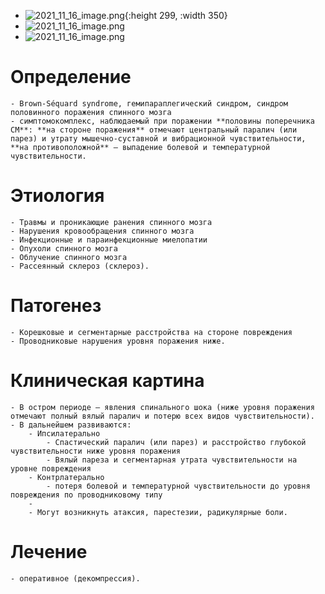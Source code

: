 - ![2021_11_16_image.png](https://cdn.logseq.com/%2F90d07cd0-0c20-405f-b80f-bbc874a0823ac186a1cd-5e35-49ee-918d-eb69ec361b192021_11_16_image.png?Expires=4790669773&Signature=Gt-jdy1AaU7lh45m8OMwjk7-gK01bC5yZUc1mnOxvZEJeCv9juBPNE0Y7Pw0EFhmfThPNLsK0J68Rl0FBcMhGYMb85HmlZNjpxO4FflzVpQNXxj6g0snPgTlstdITUX-3zNDfcHrVzGarzTjdXwY7GsjU~d6rxtc4jU2tu8LmFgWapGn1UbI1OIGPoUaO8roOsNBygOyJVb0PrrbZN5aAAFMenJuORKK~1AY6BBieO0lUyBqxOB7Q6~86q~kX9NSS38Hj1Ylt8WldJ6s3~5o-ykaSnGKeMuDDhI-ftOCeSycNfAEoqjd9rRGD5cxs9f~dnt8QTJS4nw~tYVUlRliXw__&Key-Pair-Id=APKAJE5CCD6X7MP6PTEA){:height 299, :width 350}
- ![2021_11_16_image.png](https://cdn.logseq.com/%2F90d07cd0-0c20-405f-b80f-bbc874a0823ab9511d4a-fee9-46e8-870c-c83e77dc547e2021_11_16_image.png?Expires=4790670139&Signature=kBMfdxXKQhjJlCvBfwTHYQKN6dJ6Fj9EDKFICr7c2G9gOAtteBIMOjIbgDsT6KRJ0DwyOIUvIHknD7MhLVSHneoRTNMFyDOHGq6aw5NqlI1ikmp6I5CX2PHaCmK8qZjolzG-~1TRrOyJt8TK1csP38TDhqTQrSeMmnHaUgXIubAC-vn3s4dnWuXO6X-zCB2uxVH4BiOMw3dyyb5dvj3WsSGRDSKQ65eDq2faRIimDAjq5B82TzKZmVbSl1E4rjoWKFVWFmgKobPvEVMiPlM6GpvZayHCvzFN-FzcR24THKMNQy7gBs1E7PdrFR1QDCbBwmYWV1H6Sb8CIwjekzKkdg__&Key-Pair-Id=APKAJE5CCD6X7MP6PTEA)
- ![2021_11_16_image.png](https://cdn.logseq.com/%2F90d07cd0-0c20-405f-b80f-bbc874a0823a1d0bc916-de5d-48f9-93a2-0b5897194f4c2021_11_16_image.png?Expires=4790670087&Signature=Zkr1qr-3vLsrfuQR1qQfnetuwNFvIV3iM40yR~7CeaRKMdtuPJ5yI51n00jeti7LPnAVfaQGgbxdrZdq23mxT39KWcFjSl9652ybxOHthHdDosyfUUZ1JBErQpCLoBR2krhiInTo4qejpsGz7igNacNvjvmbcYMXmDki6eHewzXObXRxGqjoeePEeVhxbL7tPPjpX~dmGGCpdJNIXOZXLag28b3Uxe8FYUsHcvTV7FamhJHS4erJMRuEaBG3vLputKG7YCiZ~eBQEGIeQMM1MRNmHkfWuymK-Tnr9sY7m21qDY6mT5GVUPTM7xO-lh3pnn1~UOXU9JyxoB7uG0SkKw__&Key-Pair-Id=APKAJE5CCD6X7MP6PTEA)
# Определение
	- Brown-Séquard syndrome, гемипараплегический синдром, синдром половинного поражения спинного мозга
	- симптомокомплекс, наблюдаемый при поражении **половины поперечника СМ**: **на стороне поражения** отмечают центральный паралич (или парез) и утрату мышечно-суставной и вибрационной чувствительности, **на противоположной** — выпадение болевой и температурной чувствительности.
# Этиология
	- Травмы и проникающие ранения спинного мозга
	- Нарушения кровообращения спинного мозга
	- Инфекционные и параинфекционные миелопатии
	- Опухоли спинного мозга
	- Облучение спинного мозга
	- Рассеянный склероз (склероз).
# Патогенез
	- Корешковые и сегментарные расстройства на стороне повреждения
	- Проводниковые нарушения уровня поражения ниже.
# Клиническая картина
	- В остром периоде — явления спинального шока (ниже уровня поражения отмечают полный вялый паралич и потерю всех видов чувствительности).
	- В дальнейшем развиваются:
		- Ипсилатерально
			- Спастический паралич (или парез) и расстройство глубокой чувствительности ниже уровня поражения
			- Вялый пареза и сегментарная утрата чувствительности на уровне повреждения
		- Контрлатерально
			- потеря болевой и температурной чувствительности до уровня повреждения по проводниковому типу
		-
		- Могут возникнуть атаксия, парестезии, радикулярные боли.
# Лечение
	- оперативное (декомпрессия).